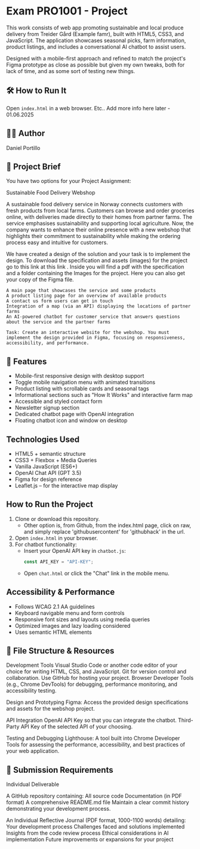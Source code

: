 # Exam PRO1001 - Project 
This work consists of web app promoting sustainable and local produce delivery from Treider Gård (Example famr), built with HTML5, CSS3, and JavaScript. The application showcases seasonal picks, farm information, product listings, and includes a conversational AI chatbot to assist users.

Designed with a mobile-first approach and refined to match the project's Figma prototype as close as possible but given my own tweaks, both for lack of time, and as some sort of testing new things.


## 🛠️ How to Run It
Open `index.html` in a web browser. Etc.. Add more info here later - 01.06.2025

## 🧑‍💻 Author
Daniel Portillo

## 📄 Project Brief

You have two options for your Project Assignment:

Sustainable Food Delivery Webshop

A sustainable food delivery service in Norway connects customers with fresh products from local farms. Customers can browse and order groceries online, with deliveries made directly to their homes from partner farms. The service emphasises sustainability and supporting local agriculture. Now, the company wants to enhance their online presence with a new webshop that highlights their commitment to sustainability while making the ordering process easy and intuitive for customers.

We have created a design of the solution and your task is to implement the design. To download the specification and assets (images) for the project go to this link at this link . Inside you will find a pdf with the specification and a folder containing the Images for the project. Here you can also get your copy of the Figma file.

    A main page that showcases the service and some products
    A product listing page for an overview of available products
    A contact us form users can get in touch
    Integration of a map (via an API) displaying the locations of partner farms
    An AI-powered chatbot for customer service that answers questions about the service and the partner farms

    Task: Create an interactive website for the webshop. You must implement the design provided in Figma, focusing on responsiveness, accessibility, and performance. 

## 🚀 Features
- Mobile-first responsive design with desktop support
- Toggle mobile navigation menu with animated transitions
- Product listing with scrollable cards and seasonal tags
- Informational sections such as "How It Works" and interactive farm map
- Accessible and styled contact form
- Newsletter signup section
- Dedicated chatbot page with OpenAI integration
- Floating chatbot icon and window on desktop

## Technologies Used

- HTML5 + semantic structure
- CSS3 + Flexbox + Media Queries
- Vanilla JavaScript (ES6+)
- OpenAI Chat API (GPT 3.5)
- Figma for design reference
- Leaflet.js – for the interactive map display

## How to Run the Project

1. Clone or download this repository.
    - Other option is, from Github, from the index.html page, click on raw, and simply replace 'githubusercontent' for 'githubhack' in the url.
2. Open `index.html` in your browser.
3. For chatbot functionality:
   - Insert your OpenAI API key in `chatbot.js`:
     ```js
     const API_KEY = "API-KEY";
     ```
   - Open `chat.html` or click the "Chat" link in the mobile menu.

## Accessibility & Performance

- Follows WCAG 2.1 AA guidelines
- Keyboard navigable menu and form controls
- Responsive font sizes and layouts using media queries
- Optimized images and lazy loading considered
- Uses semantic HTML elements

## 📁 File Structure & Resources

Development Tools
    Visual Studio Code or another code editor of your choice for writing HTML, CSS, and JavaScript.
    Git for version control and collaboration. Use GitHub for hosting your project.
    Browser Developer Tools (e.g., Chrome DevTools) for debugging, performance monitoring, and accessibility testing.

Design and Prototyping
    Figma: Access the provided design specifications and assets for the webshop project.

API Integration
    OpenAI API Key so that you can integrate the chatbot.
    Third-Party API Key of the selected API of your choosing.

Testing and Debugging
    Lighthouse: A tool built into Chrome Developer Tools for assessing the performance, accessibility, and best practices of your web application.

## 📁 Submission Requirements

Individual Deliverable

A GitHub repository containing:
    All source code
    Documentation (in PDF format)
    A comprehensive README.md file
    Maintain a clear commit history demonstrating your development process.

An Individual Reflective Journal (PDF format, 1000-1100 words) detailing:
    Your development process
    Challenges faced and solutions implemented
    Insights from the code review process
    Ethical considerations in AI implementation
    Future improvements or expansions for your project


